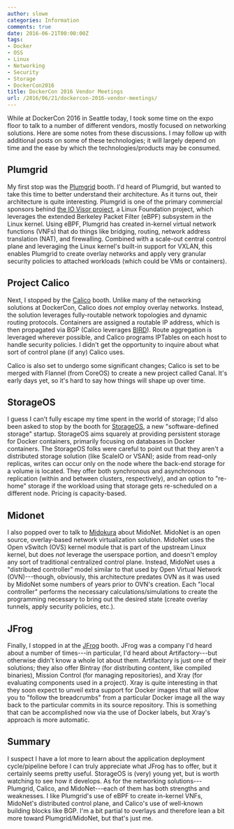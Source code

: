 ```yaml
---
author: slowe
categories: Information
comments: true
date: 2016-06-21T00:00:00Z
tags:
- Docker
- OSS
- Linux
- Networking
- Security
- Storage
- DockerCon2016
title: DockerCon 2016 Vendor Meetings
url: /2016/06/21/dockercon-2016-vendor-meetings/
---
```


While at DockerCon 2016 in Seattle today, I took some time on the expo floor to talk to a number of different vendors, mostly focused on networking solutions. Here are some notes from these discussions. I may follow up with additional posts on some of these technologies; it will largely depend on time and the ease by which the technologies/products may be consumed.

## Plumgrid

My first stop was the [Plumgrid][link-1] booth. I'd heard of Plumgrid, but wanted to take this time to better understand their architecture. As it turns out, their architecture is quite interesting. Plumgrid is one of the primary commercial sponsors behind [the IO Visor project][link-6], a Linux Foundation project, which leverages the extended Berkeley Packet Filter (eBPF) subsystem in the Linux kernel. Using eBPF, Plumgrid has created in-kernel virtual network functions (VNFs) that do things like bridging, routing, network address translation (NAT), and firewalling.  Combined with a scale-out central control plane and leveraging the Linux kernel's built-in support for VXLAN, this enables Plumgrid to create overlay networks and apply very granular security policies to attached workloads (which could be VMs or containers).

## Project Calico

Next, I stopped by the [Calico][link-2] booth. Unlike many of the networking solutions at DockerCon, Calico does _not_ employ overlay networks. Instead, the solution leverages fully-routable network topologies and dynamic routing protocols. Containers are assigned a routable IP address, which is then propagated via BGP (Calico leverages [BIRD][link-7]). Route aggregation is leveraged wherever possible, and Calico programs IPTables on each host to handle security policies. I didn't get the opportunity to inquire about what sort of control plane (if any) Calico uses.

Calico is also set to undergo some significant changes; Calico is set to be merged with Flannel (from CoreOS) to create a new project called Canal. It's early days yet, so it's hard to say how things will shape up over time.

## StorageOS

I guess I can't fully escape my time spent in the world of storage; I'd also been asked to stop by the booth for [StorageOS][link-3], a new "software-defined storage" startup. StorageOS aims squarely at providing persistent storage for Docker containers, primarily focusing on databases in Docker containers. The StorageOS folks were careful to point out that they aren't a distributed storage solution (like ScaleIO or VSAN); aside from read-only replicas, writes can occur only on the node where the back-end storage for a volume is located. They offer both synchronous and asynchronous replication (within and between clusters, respectively), and an option to "re-home" storage if the workload using that storage gets re-scheduled on a different node. Pricing is capacity-based.

## Midonet

I also popped over to talk to [Midokura][link-4] about MidoNet. MidoNet is an open source, overlay-based network virtualization solution. MidoNet uses the Open vSwitch (OVS) kernel module that is part of the upstream Linux kernel, but does _not_ leverage the userspace portion, and doesn't employ any sort of traditional centralized control plane. Instead, MidoNet uses a "distributed controller" model similar to that used by Open Virtual Network (OVN)---though, obviously, this architecture predates OVN as it was used by MidoNet some numbers of years prior to OVN's creation. Each "local controller" performs the necessary calculations/simulations to create the programming necessary to bring out the desired state (create overlay tunnels, apply security policies, etc.).

## JFrog

Finally, I stopped in at the [JFrog][link-5] booth. JFrog was a company I'd heard about a number of times---in particular, I'd heard about Artifactory---but otherwise didn't know a whole lot about them. Artifactory is just one of their solutions; they also offer Bintray (for distributing content, like compiled binaries), Mission Control (for managing repositories), and Xray (for evaluating components used in a project). Xray is quite interesting in that they soon expect to unveil extra support for Docker images that will allow you to "follow the breadcrumbs" from a particular Docker image all the way back to the particular commits in its source repository. This is something that can be accomplished now via the use of Docker labels, but Xray's approach is more automatic.

## Summary

I suspect I have a lot more to learn about the application deployment cycle/pipeline before I can truly appreciate what JFrog has to offer, but it certainly seems pretty useful. StorageOS is (very) young yet, but is worth watching to see how it develops. As for the networking solutions---Plumgrid, Calico, and MidoNet---each of them has both strengths and weaknesses. I like Plumgrid's use of eBPF to create in-kernel VNFs, MidoNet's distributed control plane, and Calico's use of well-known building blocks like BGP. I'm a bit partial to overlays and therefore lean a bit more toward Plumgrid/MidoNet, but that's just me.



[link-1]: http://www.plumgrid.com/
[link-2]: https://www.projectcalico.org/
[link-3]: http://storageos.com/
[link-4]: http://www.midokura.com/
[link-5]: https://www.jfrog.com/
[link-6]: https://www.iovisor.org/
[link-7]: http://bird.network.cz/